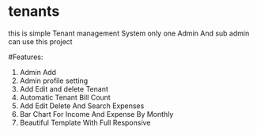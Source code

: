 # tenants
this is simple Tenant management System
only one Admin And sub admin can use this project 

#Features:

1.  Admin Add
2.  Admin profile setting
3.  Add Edit and delete Tenant
4.  Automatic Tenant Bill Count
5.  Add Edit Delete And Search Expenses
6.  Bar Chart For Income And Expense By Monthly
7.  Beautiful Template With Full Responsive    